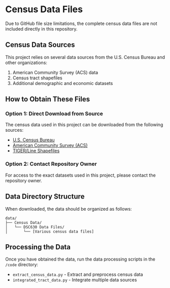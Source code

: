 # Census Data Files

Due to GitHub file size limitations, the complete census data files are not included directly in this repository.

## Census Data Sources

This project relies on several data sources from the U.S. Census Bureau and other organizations:

1. American Community Survey (ACS) data
2. Census tract shapefiles
3. Additional demographic and economic datasets

## How to Obtain These Files

### Option 1: Direct Download from Source

The census data used in this project can be downloaded from the following sources:
- [U.S. Census Bureau](https://www.census.gov/data.html)
- [American Community Survey (ACS)](https://www.census.gov/programs-surveys/acs/data.html)
- [TIGER/Line Shapefiles](https://www.census.gov/geographies/mapping-files/time-series/geo/tiger-line-file.html)

### Option 2: Contact Repository Owner

For access to the exact datasets used in this project, please contact the repository owner.

## Data Directory Structure

When downloaded, the data should be organized as follows:

```
data/
├── Census Data/
│   └── DSC630 Data Files/
│       └── [Various census data files]
```

## Processing the Data

Once you have obtained the data, run the data processing scripts in the `/code` directory:
- `extract_census_data.py` - Extract and preprocess census data
- `integrated_tract_data.py` - Integrate multiple data sources
